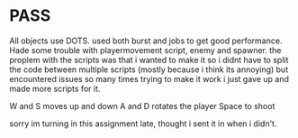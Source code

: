# PASS
 
All objects use DOTS. used both burst and jobs to get good performance.
Hade some trouble with playermovement script, enemy and spawner. the proplem with the scripts was that i wanted to make it so i didnt have to split the code between multiple scripts (mostly because i think its annoying) but encountered issues so many times trying to make it work i just gave up and made more scripts for it. 

W and S moves up and down
A and D rotates the player
Space to shoot

sorry im turning in this assignment late, thought i sent it in when i didn't.